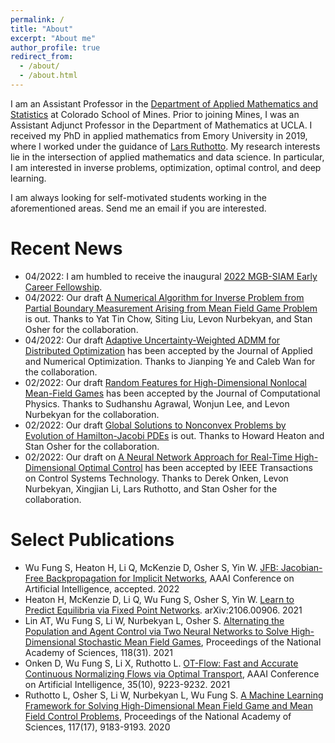 ```yaml
---
permalink: /
title: "About"
excerpt: "About me"
author_profile: true
redirect_from:
  - /about/
  - /about.html
---
```


I am an Assistant Professor in the [Department of Applied Mathematics and Statistics](https://ams.mines.edu/) at Colorado School of Mines. Prior to joining Mines, I was an Assistant Adjunct Professor in the Department of Mathematics at UCLA. I received my PhD  in applied mathematics from Emory University in 2019, where I worked under the guidance of [Lars Ruthotto](https://www.mathcs.emory.edu/~lruthot/). My research interests lie in the intersection of applied mathematics and data science. In particular, I am interested in inverse problems, optimization, optimal control, and deep learning.

I am always looking for self-motivated students working in the aforementioned areas. Send me an email if you are interested.

<!-- Upcoming Talks
======
* 12/06/2021 [Center for Wave Phenomena Seminar, Colorado School of Mines](https://cwp.mines.edu/seminar/)
* 12/10/2021 Center for Research in Signals and Networks, Colorado School of Mines -->

Recent News
======
* 04/2022: I am humbled to receive the inaugural [2022 MGB-SIAM Early Career Fellowship](https://sinews.siam.org/Details-Page/siam-announces-the-2022-class-of-mgb-siam-early-career-fellows).
* 04/2022: Our draft [A Numerical Algorithm for Inverse Problem from Partial Boundary Measurement Arising from Mean Field Game Problem](https://arxiv.org/abs/2204.04851) is out. Thanks to Yat Tin Chow, Siting Liu, Levon Nurbekyan, and Stan Osher for the collaboration.
* 04/2022: Our draft [Adaptive Uncertainty-Weighted ADMM for Distributed Optimization](https://arxiv.org/abs/2109.01089) has been accepted by the Journal of Applied and Numerical Optimization. Thanks to Jianping Ye and Caleb Wan for the collaboration.
* 02/2022: Our draft [Random Features for High-Dimensional Nonlocal Mean-Field Games](https://arxiv.org/abs/2202.12529) has been accepted by the Journal of Computational Physics. Thanks to Sudhanshu Agrawal, Wonjun Lee, and Levon Nurbekyan for the collaboration.
* 02/2022: Our draft [Global Solutions to Nonconvex Problems by Evolution of Hamilton-Jacobi PDEs](https://arxiv.org/abs/2202.11014) is out. Thanks to Howard Heaton and Stan Osher for the collaboration.
* 02/2022: Our draft on [A Neural Network Approach for Real-Time High-Dimensional Optimal Control](https://arxiv.org/abs/2104.03270) has been accepted by IEEE Transactions on Control Systems Technology. Thanks to Derek Onken, Levon Nurbekyan, Xingjian Li, Lars Ruthotto, and Stan Osher for the collaboration.
<!-- * 12/2021: Our draft [JFB: Jacobian-Free Backpropagation for Implicit Networks](https://arxiv.org/abs/2103.12803) has been accepted by the 36th AAAI Conference on Artificial Intelligence. Thanks to Howard Heaton, Qiuwei Li, Daniel McKenzie, Stan Osher, and Wotao Yin for the collaboration. -->
<!-- Here is a video preview -->
<!-- <iframe src="https://player.vimeo.com/video/669820980?h=9ca3363edb" width="550" height="360" frameborder="0" allow="autoplay; fullscreen; picture-in-picture" allowfullscreen></iframe> -->
<!-- <p><a href="https://vimeo.com/669820980">2022-AAAI-JFB-Trailer</a> from <a href="https://vimeo.com/typal">Typal LLC</a> on <a href="https://vimeo.com">Vimeo</a>.</p> -->
<!-- * 12/2021: I will be participating in the [High Dimensional Hamilton-Jacobi PDEs Reunion Program](http://www.ipam.ucla.edu/programs/long-programs/high-dimensional-hamilton-jacobi-pdes/?tab=activities) at IPAM from Jan 5 - 21. -->
<!-- * 12/2021: Our draft [Wasserstein-based Projections with Applications to Inverse Problems](https://arxiv.org/abs/2008.02200#:~:text=Under%20standard%20assumptions%2C%20we%20prove,but%20now%20with%20theoretical%20guarantees.) has been accepted by the SIAM Journal on Mathematics of Data Science. Thanks to Howard Heaton, Alex Lin, Stan Osher, and Wotao Yin for the collaboration. -->

Select Publications
======
* Wu Fung S, Heaton H, Li Q, McKenzie D, Osher S, Yin W. [JFB: Jacobian-Free Backpropagation for Implicit Networks](https://arxiv.org/abs/2103.12803), AAAI Conference on Artificial Intelligence, accepted. 2022
* Heaton H, McKenzie D, Li Q, Wu Fung S, Osher S, Yin W. [Learn to Predict Equilibria via Fixed Point Networks](https://arxiv.org/abs/2106.00906). arXiv:2106.00906. 2021
* Lin AT, Wu Fung S, Li W, Nurbekyan L, Osher S. [Alternating the Population and Agent Control via Two Neural Networks to Solve High-Dimensional Stochastic Mean Field Games](https://www.pnas.org/content/118/31/e2024713118), Proceedings of the National Academy of Sciences, 118(31). 2021
* Onken D, Wu Fung S, Li X, Ruthotto L. [OT-Flow: Fast and Accurate Continuous Normalizing Flows via Optimal Transport](https://ojs.aaai.org/index.php/AAAI/article/view/17113), AAAI Conference on Artificial Intelligence, 35(10), 9223-9232. 2021
* Ruthotto L, Osher S, Li W, Nurbekyan L, Wu Fung S. [A Machine Learning Framework for Solving High-Dimensional Mean Field Game and Mean Field Control Problems](https://www.pnas.org/content/117/17/9183), Proceedings of the National Academy of Sciences, 117(17), 9183-9193. 2020

<!-- Team
======
* Alexander Vidal, 4th year AMS PhD student
* Michael Ivanitsky, 2nd year AMS PhD student
* Soraya Terrab, 3rd year AMS PhD student
* Manuel Alejandro Jaimes Caballero, 3rd year Geophysics PhD student -->

<!-- Upcoming Talks
======
* 12/06/2021 [Center for Wave Phenomena Seminar, Colorado School of Mines](https://cwp.mines.edu/seminar/)
* 12/10/2021 Center for Research in Signals and Networks, Colorado School of Mines -->
<!-- * 10/08/2021 [AMS Research Open House](https://ams.mines.edu/colloquia/), Colorado School of Mines -->
<!-- * 10/12/2021 [Statistics, Optimization and Machine Learning Seminar](https://sites.google.com/colorado.edu/statoptml/), University of Colorado, Boulder. -->
<!-- * 10/20/2021 [PDE and Applied Math Seminar](https://mathdept.ucr.edu/events/weekly-seminars), University of California, Riverside -->
<!-- * 10/23/2021 [AMS Fall Western Sectional Meeting](https://www.ams.org/meetings/sectional/2283_progfull.html). -->
